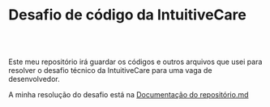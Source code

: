 # Desafio de código da IntuitiveCare

<br><br>

Este meu repositório irá guardar os códigos e outros arquivos que usei para resolver o desafio técnico da IntuitiveCare para uma vaga de desenvolvedor.

A minha resolução do desafio está na [Documentação do repositório.md](https://github.com/lucas-gomes-santana/Desafio-Tecnico-IntuitiveCare/blob/main/Documenta%C3%A7%C3%A3o%20do%20reposit%C3%B3rio.md)